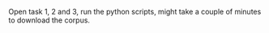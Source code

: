 Open task 1, 2 and 3, run the python scripts, might take a couple of minutes to download the corpus.
